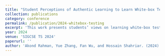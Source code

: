 ```yaml
---
title: "Student Perceptions of Authentic Learning to Learn White-box Testing"
collection: publications
category: conference
permalink: /publication/2024-whitebox-testing
excerpt: 'This work presents students’ views on learning white-box testing through authentic assignments.'
year: 2024
venue: 'SIGCSE TS 2024'
paperurl: ''
author: 'Akond Rahman, Yue Zhang, Fan Wu, and Hossain Shahriar. (2024).'
---
```

